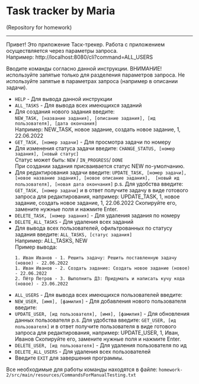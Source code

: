 # Task tracker by Maria
(Repository for homework)
_______________________

Привет! Это приложение Таск-трекер. 
Работа с приложением осуществляется через параметры запроса. <br>
Например: http://localhost:8080/cli?command=ALL_USERS

Вводите команды согласно данной инструкции. 
ВНИМАНИЕ! используйте запятые только для разделения параметров запроса.
Не используйте запятые в параметрах запроса (например в описании задачи).

* `HELP` - Для вывода данной инструкции 
* `ALL_TASKS` - Для вывода всех имеющихся заданий
* Для создания нового задания введите:<br>
`NEW_TASK, [название задания], [описание задания], [ид пользователя], [дата окончания]`
  <br>Например: NEW_TASK, новое задание, создать новое задание, 1, 22.06.2022
* `GET_TASK, [номер задачи]` - Для просмотра задачи по номеру 
* Для изменения статуса задачи введите:
  `CHANGE_STATUS, [номер задания], [новый статус]`
  <br>Статус может быть: `NEW` / `IN_PROGRESS`/ `DONE`
  <br>При создании задания присваивается статус NEW по-умолчанию.
* Для редактирования задачи введите: 
  `UPDATE_TASK, [номер задачи], [новое название задания], [новое описание задания], 
  [новый ид пользователя], [новая дата окончания]`
  p.s. Для удобства введите: `GET_TASK, [номер задачи]` 
  и в ответ получите задачу в виде готового запроса для редактирования, например:
  UPDATE_TASK, 1, новое задание, создать новое задание, 1, 22.06.2022
  Скопируйте его, замените нужные поля и нажмите Enter.
* `DELETE_TASK, [номер задания]` - Для удаления задания по номеру 
* `DELETE_ALL_TASKS` - Для удаления всех заданий 
* Для вывода всех пользователей, офильтрованных по статусу задания введите:
  `ALL_TASKS, [статус задания]` <br>
  Например: ALL_TASKS, NEW
<br> Пример вывода:
    ```
    1. Иван Иванов - 1. Решить задачу: Решить поставленную задачу (новое) - 22.06.2022 
    1. Иван Иванов - 2. Создать задание: Создать новое задание (новое) - 22.06.2022
    2. Пётр Петров - 3. Выполнить ДЗ: Придумать и написать кучу кода (новое) - 23.06.2022
    ```
* `ALL_USERS` - Для вывода всех имеющихся пользователей введите: 
* `NEW_USER, [имя], [фамилия]` - Для добавления нового пользователя введите: 
* `UPDATE_USER, [ид пользователя], [имя], [фамилия]` - Для обновления данных пользователя 
  p.s. Для удобства введите: `GET_USER, [ид пользователя]`
  и в ответ получите пользователя в виде готового запроса для редактирования, например:
  UPDATE_USER, 1, Иван, Иванов
  Скопируйте его, замените нужные поля и нажмите Enter.
* `DELETE_USER, [ид пользователя]` - Для удаления пользователя по ид 
* `DELETE_ALL_USERS` - Для удаления всех пользователей
* Введите `EXIT` для завершения программы.

Все необходимые для работы команды находятся в файле: `homework-2/src/main/resources/CommandsForManualTesting.txt`
